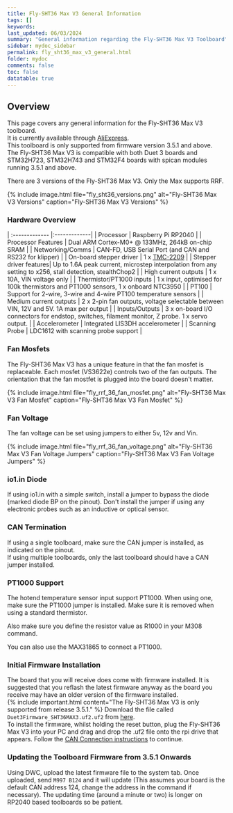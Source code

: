 ```yaml
---
title: Fly-SHT36 Max V3 General Information
tags: []
keywords: 
last_updated: 06/03/2024
summary: "General information regarding the Fly-SHT36 Max V3 Toolboard"
sidebar: mydoc_sidebar
permalink: fly_sht36_max_v3_general.html
folder: mydoc
comments: false
toc: false
datatable: true
---
```


## Overview

This page covers any general information for the Fly-SHT36 Max V3 toolboard.  
It is currently available through [AliExpress](https://s.click.aliexpress.com/e/_DeTI60R).  
This toolboard is only supported from firmware version 3.5.1 and above.  
The Fly-SHT36 Max V3 is compatible with both Duet 3 boards and STM32H723, STM32H743 and STM32F4 boards with spican modules running 3.5.1 and above.  

There are 3 versions of the Fly-SHT36 Max V3. Only the Max supports RRF.  

{% include image.html file="fly_sht36_versions.png" alt="Fly-SHT36 Max V3 Versions" caption="Fly-SHT36 Max V3 Versions" %}

### Hardware Overview

<div class="datatable-begin"></div>

| :------------- |:-------------|
| Processor | Raspberry Pi RP2040 |
| Processor Features | Dual ARM Cortex-M0+ @ 133MHz, 264kB on-chip SRAM |
| Networking/Comms | CAN-FD, USB Serial Port (and CAN and RS232 for klipper) |
| On-board stepper driver | 1 x [TMC-2209](https://www.trinamic.com/products/integrated-circuits/details/tmc2209-la/) |
| Stepper driver features| Up to 1.6A peak current, microstep interpolation from any setting to x256, stall detection, stealthChop2 |
| High current outputs | 1 x 10A, VIN voltage only |
| Thermistor/PT1000 inputs | 1 x input, optimised for 100k thermistors and PT1000 sensors, 1 x onboard NTC3950 |
| PT100 | Support for 2-wire, 3-wire and 4-wire PT100 temperature sensors |
| Medium current outputs | 2 x 2-pin fan outputs, voltage selectable between VIN, 12V and 5V. 1A max per output |
| Inputs/Outputs | 3 x on-board I/O connectors for endstop, switches, filament monitor, Z probe. 1 x servo output. |
| Accelerometer | Integrated LIS3DH accelerometer |
| Scanning Probe | LDC1612 with scanning probe support |

<div class="datatable-end"></div>

### Fan Mosfets

The Fly-SHT36 Max V3 has a unique feature in that the fan mosfet is replaceable.
Each mosfet (VS3622e) controls two of the fan outputs.
The orientation that the fan mostfet is plugged into the board doesn't matter.

{% include image.html file="fly_rrf_36_fan_mosfet.png" alt="Fly-SHT36 Max V3 Fan Mosfet" caption="Fly-SHT36 Max V3 Fan Mosfet" %}

### Fan Voltage

The fan voltage can be set using jumpers to either 5v, 12v and Vin.  

{% include image.html file="fly_rrf_36_fan_voltage.png" alt="Fly-SHT36 Max V3 Fan Voltage Jumpers" caption="Fly-SHT36 Max V3 Fan Voltage Jumpers" %}  

### io1.in Diode

If using io1.in with a simple switch, install a jumper to bypass the diode (marked diode BP on the pinout). Don't install the jumper if using any electronic probes such as an inductive or optical sensor.  

### CAN Termination

If using a single toolboard, make sure the CAN jumper is installed, as indicated on the pinout.  
If using multiple toolboards, only the last toolboard should have a CAN jumper installed.

### PT1000 Support

The hotend temperature sensor input support PT1000. When using one, make sure the PT1000 jumper is installed. Make sure it is removed when using a standard thermistor.  

Also make sure you define the resistor value as R1000 in your M308 command.

You can also use the MAX31865 to connect a PT1000.  

### Initial Firmware Installation

The board that you will receive does come with firmware installed. It is suggested that you reflash the latest firmware anyway as the board you receive may have an older version of the firmware installed.  
{% include important.html content="The Fly-SHT36 Max V3 is only supported from release 3.5.1." %}
Download the file called `Duet3Firmware_SHT36MAX3.uf2.uf2` from [here]({{site.latestBetaFirmware}}/expansion).  
To install the firmware, whilst holding the reset button, plug the Fly-SHT36 Max V3 into your PC and drag and drop the .uf2 file onto the rpi drive that appears.
Follow the [CAN Connection instructions](fly_sht36_max_v3_can_connection.html) to continue.  

### Updating the Toolboard Firmware from 3.5.1 Onwards

Using DWC, upload the latest firmware file to the system tab. Once uploaded, send `M997 B124` and it will update (This assumes your board is the default CAN address 124, change the address in the command if necessary). The updating time (around a minute or two) is longer on RP2040 based toolboards so be patient.  
